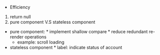 * Efficiency
 1. return null
 2. pure component V.S stateless component
   * pure component:
    * implement shallow compare
    * reduce redundant re-render operations
      * example: scroll loading
   * stateless component
    * label: indicate status of account

